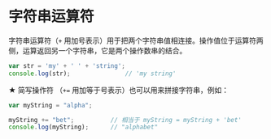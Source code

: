 ﻿# 字符串运算符

字符串运算符（`+` 用加号表示）用于把两个字符串值相连接。操作值位于运算符两侧，运算返回另一个字符串，它是两个操作数串的结合。


```javascript
var str = 'my' + ' ' + 'string';
console.log(str);               // 'my string'
```

★ 简写操作符 （`+=` 用加等于号表示）也可以用来拼接字符串，例如：

```javascript
var myString = "alpha";

myString += "bet";          // 相当于 myString = myString + 'bet'
console.log(myString);      // "alphabet"  
```
